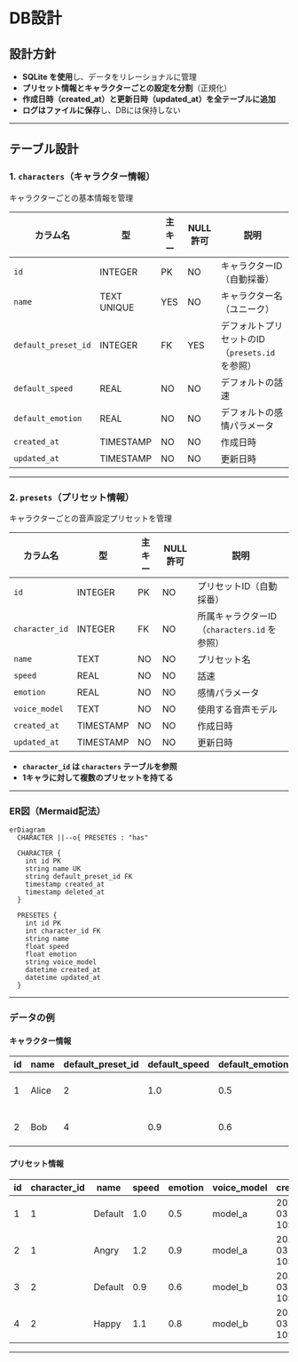 # DB設計
## **設計方針**  
- **SQLite を使用**し、データをリレーショナルに管理  
- **プリセット情報とキャラクターごとの設定を分割**（正規化）  
- **作成日時（created_at）と更新日時（updated_at）を全テーブルに追加**  
- **ログはファイルに保存**し、DBには保持しない  

---

## **テーブル設計**  

### **1. `characters`（キャラクター情報）**  
キャラクターごとの基本情報を管理  

| カラム名      | 型            | 主キー | NULL許可 | 説明 |
|--------------|-------------|------|------|----------------|
| `id`         | INTEGER     | PK   | NO   | キャラクターID（自動採番） |
| `name`       | TEXT UNIQUE | YES  | NO   | キャラクター名（ユニーク） |
| `default_preset_id` | INTEGER  | FK   | YES  | デフォルトプリセットのID（`presets.id` を参照） |
| `default_speed` | REAL | NO | NO | デフォルトの話速 |
| `default_emotion` | REAL | NO | NO | デフォルトの感情パラメータ |
| `created_at` | TIMESTAMP  | NO   | NO   | 作成日時 |
| `updated_at` | TIMESTAMP  | NO   | NO   | 更新日時 |

---

### **2. `presets`（プリセット情報）**  
キャラクターごとの音声設定プリセットを管理  

| カラム名      | 型        | 主キー | NULL許可 | 説明 |
|--------------|---------|------|------|----------------|
| `id`         | INTEGER | PK   | NO   | プリセットID（自動採番） |
| `character_id` | INTEGER | FK   | NO   | 所属キャラクターID（`characters.id` を参照） |
| `name`       | TEXT    | NO   | NO   | プリセット名 |
| `speed`      | REAL    | NO   | NO   | 話速 |
| `emotion`    | REAL    | NO   | NO   | 感情パラメータ |
| `voice_model` | TEXT   | NO   | NO   | 使用する音声モデル |
| `created_at` | TIMESTAMP  | NO   | NO   | 作成日時 |
| `updated_at` | TIMESTAMP  | NO   | NO   | 更新日時 |

- **`character_id` は `characters` テーブルを参照**
- **1キャラに対して複数のプリセットを持てる**

---

### **ER図（Mermaid記法）**  
```mermaid
erDiagram
  CHARACTER ||--o{ PRESETES : "has"

  CHARACTER {
    int id PK
    string name UK
    string default_preset_id FK
    timestamp created_at
    timestamp deleted_at
  }

  PRESETES {
    int id PK
    int character_id FK
    string name
    float speed
    float emotion
    string voice_model
    datetime created_at
    datetime updated_at
  }
```

---

### **データの例**
#### **キャラクター情報**
| id | name      | default_preset_id | default_speed | default_emotion | created_at         | updated_at         |
|----|----------|------------------|---------------|---------------|---------------------|---------------------|
| 1  | Alice    | 2                | 1.0           | 0.5           | 2025-03-09 10:00:00 | 2025-03-09 10:30:00 |
| 2  | Bob      | 4                | 0.9           | 0.6           | 2025-03-09 10:05:00 | 2025-03-09 10:25:00 |

#### **プリセット情報**
| id | character_id | name       | speed | emotion | voice_model | created_at         | updated_at         |
|----|-------------|------------|-------|---------|------------|---------------------|---------------------|
| 1  | 1           | Default    | 1.0   | 0.5     | model_a    | 2025-03-09 10:00:00 | 2025-03-09 10:30:00 |
| 2  | 1           | Angry      | 1.2   | 0.9     | model_a    | 2025-03-09 10:10:00 | 2025-03-09 10:30:00 |
| 3  | 2           | Default    | 0.9   | 0.6     | model_b    | 2025-03-09 10:05:00 | 2025-03-09 10:25:00 |
| 4  | 2           | Happy      | 1.1   | 0.8     | model_b    | 2025-03-09 10:15:00 | 2025-03-09 10:25:00 |

---